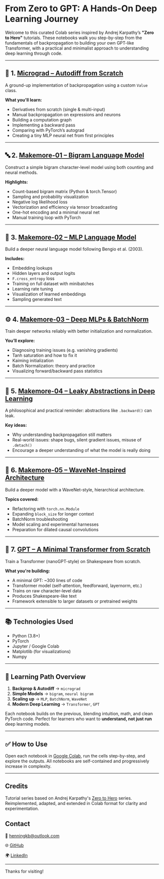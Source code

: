 # From Zero to GPT: A Hands-On Deep Learning Journey

Welcome to this curated Colab series inspired by Andrej Karpathy’s **"Zero to Hero"** tutorials. These notebooks walk you step-by-step from the fundamentals of backpropagation to building your own GPT-like Transformer, with a practical and minimalist approach to understanding deep learning through code.

---

## 🔢 1. [Micrograd – Autodiff from Scratch](./micrograd_colab.ipynb)

A ground-up implementation of backpropagation using a custom `Value` class.

**What you'll learn:**
- Derivatives from scratch (single & multi-input)
- Manual backpropagation on expressions and neurons
- Building a computation graph
- Implementing a backward pass
- Comparing with PyTorch’s autograd
- Creating a tiny MLP neural net from first principles

---

## 🔤 2. [Makemore-01 – Bigram Language Model](./makemore01_colab.ipynb)

Construct a simple bigram character-level model using both counting and neural methods.

**Highlights:**
- Count-based bigram matrix (Python & torch.Tensor)
- Sampling and probability visualization
- Negative log likelihood loss
- Vectorization and efficiency via tensor broadcasting
- One-hot encoding and a minimal neural net
- Manual training loop with PyTorch

---

## 🧠 3. [Makemore-02 – MLP Language Model](./makemore02_colab.ipynb)

Build a deeper neural language model following Bengio et al. (2003).

**Includes:**
- Embedding lookups
- Hidden layers and output logits
- `F.cross_entropy` loss
- Training on full dataset with minibatches
- Learning rate tuning
- Visualization of learned embeddings
- Sampling generated text

---

## ⚙️ 4. [Makemore-03 – Deep MLPs & BatchNorm](./makemore03_colab.ipynb)

Train deeper networks reliably with better initialization and normalization.

**You’ll explore:**
- Diagnosing training issues (e.g. vanishing gradients)
- Tanh saturation and how to fix it
- Kaiming initialization
- Batch Normalization: theory and practice
- Visualizing forward/backward pass statistics

---

## 🧱 5. [Makemore-04 – Leaky Abstractions in Deep Learning](./makemore04_colab.ipynb)

A philosophical and practical reminder: abstractions like `.backward()` can leak.

**Key ideas:**
- Why understanding backpropagation still matters
- Real-world issues: shape bugs, silent gradient issues, misuse of `.detach()`
- Encourage a deeper understanding of what the model is really doing

---

## 🌊 6. [Makemore-05 – WaveNet-Inspired Architecture](./makemore05_colab.ipynb)

Build a deeper model with a WaveNet-style, hierarchical architecture.

**Topics covered:**
- Refactoring with `torch.nn.Module`
- Expanding `block_size` for longer context
- BatchNorm troubleshooting
- Model scaling and experimental harnesses
- Preparation for dilated causal convolutions

---

## 🧠 7. [GPT – A Minimal Transformer from Scratch](./gpt_colab.ipynb)

Train a Transformer (nanoGPT-style) on Shakespeare from scratch.

**What you're building:**
- A minimal GPT: ~300 lines of code
- Transformer model (self-attention, feedforward, layernorm, etc.)
- Trains on raw character-level data
- Produces Shakespeare-like text
- Framework extensible to larger datasets or pretrained weights

---

## 📚 Technologies Used

- Python (3.8+)
- PyTorch
- Jupyter / Google Colab
- Matplotlib (for visualizations)
- Numpy

---

## 🧭 Learning Path Overview

1. **Backprop & Autodiff** → `micrograd`
2. **Simple Models** → `bigram`, `neural bigram`
3. **Scaling up** → `MLP`, `BatchNorm`, `WaveNet`
4. **Modern Deep Learning** → `Transformer`, `GPT`

Each notebook builds on the previous, blending intuition, math, and clean PyTorch code. Perfect for learners who want to **understand, not just run** deep learning models.

---

## ✅ How to Use

Open each notebook in [Google Colab](https://colab.research.google.com/), run the cells step-by-step, and explore the outputs. All notebooks are self-contained and progressively increase in complexity.

---

## Credits

Tutorial series based on Andrej Karpathy's [Zero to Hero](https://karpathy.ai/) series. Reimplemented, adapted, and extended in Colab format for clarity and experimentation.


## Contact

📧 henningkb@outlook.com

🌐 [GitHub](https://github.com/Henning-Kubatzsch)  

🌍 [LinkedIn](https://www.linkedin.com/in/henning-kubatzsch-632353324/)

---

Thanks for visiting!
